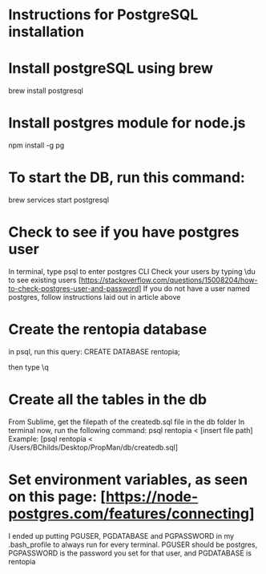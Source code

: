 # Instructions for PostgreSQL installation

# Install postgreSQL using brew
brew install postgresql

# Install postgres module for node.js
npm install -g pg

# To start the DB, run this command:
brew services start postgresql

# Check to see if you have postgres user
In terminal, type psql to enter postgres CLI
Check your users by typing \du to see existing users
[https://stackoverflow.com/questions/15008204/how-to-check-postgres-user-and-password]
If you do not have a user named postgres, follow instructions laid out in article above

# Create the rentopia database
in psql, run this query:
CREATE DATABASE rentopia;

then type \q

# Create all the tables in the db
From Sublime, get the filepath of the createdb.sql file in the db folder
In terminal now, run the following command:
psql rentopia < [insert file path]
Example: [psql rentopia < /Users/BChilds/Desktop/PropMan/db/createdb.sql]

# Set environment variables, as seen on this page: [https://node-postgres.com/features/connecting]
I ended up putting PGUSER, PGDATABASE and PGPASSWORD in my .bash_profile to always run for every terminal. PGUSER should be postgres, PGPASSWORD is the password you set for that user, and PGDATABASE is rentopia
